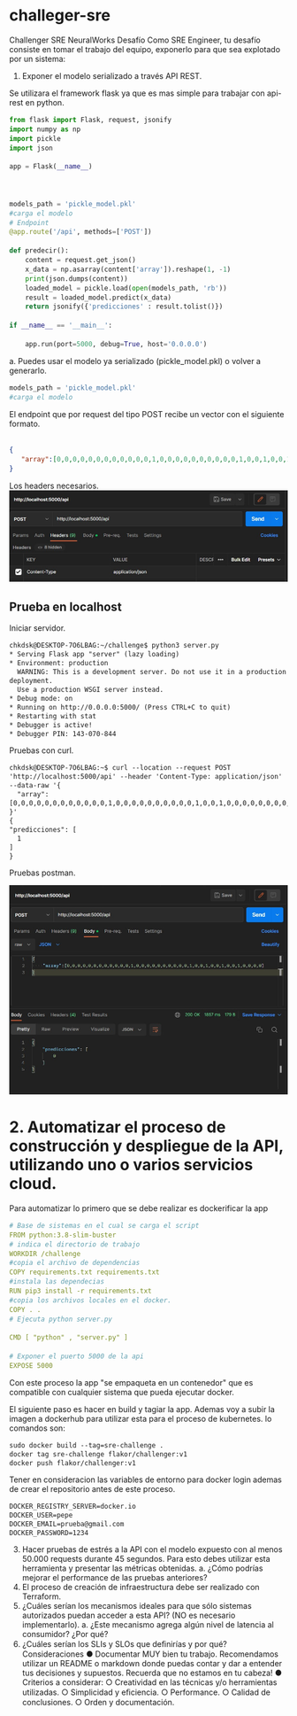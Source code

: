 # challeger-sre
Challenger SRE NeuralWorks
Desafío
Como SRE Engineer, tu desafío consiste en tomar el trabajo del equipo, exponerlo para que sea explotado por un
sistema:
1. Exponer el modelo serializado a través API REST.

Se utilizara el framework flask ya que es mas simple para trabajar con api-rest en python.

```python
from flask import Flask, request, jsonify
import numpy as np
import pickle
import json

app = Flask(__name__)



models_path = 'pickle_model.pkl'
#carga el modelo
# Endpoint
@app.route('/api', methods=['POST'])

def predecir():
    content = request.get_json()
    x_data = np.asarray(content['array']).reshape(1, -1)
    print(json.dumps(content))
    loaded_model = pickle.load(open(models_path, 'rb'))
    result = loaded_model.predict(x_data)
    return jsonify({'predicciones' : result.tolist()})
   
if __name__ == '__main__':
   
    app.run(port=5000, debug=True, host='0.0.0.0')
```
a. Puedes usar el modelo ya serializado (pickle_model.pkl) o volver a generarlo.
```python
models_path = 'pickle_model.pkl'
#carga el modelo
```

 El endpoint que por request del tipo POST recibe un vector
 con el siguiente formato.
 ```json
 
 {
    "array":[0,0,0,0,0,0,0,0,0,0,0,0,1,0,0,0,0,0,0,0,0,0,0,1,0,0,1,0,0,1,0,0,1,0,0,0,0]
}
 ```
 Los headers necesarios.
 ![alt text](https://github.com/flakor/challeger-sre/blob/master/blob/headers.jpg?raw=true)
 
 ## Prueba en localhost
 Iniciar servidor.
 
 ```console
 chkdsk@DESKTOP-7O6LBAG:~/challenge$ python3 server.py
 * Serving Flask app "server" (lazy loading)
 * Environment: production
   WARNING: This is a development server. Do not use it in a production deployment.
   Use a production WSGI server instead.
 * Debug mode: on
 * Running on http://0.0.0.0:5000/ (Press CTRL+C to quit)
 * Restarting with stat
 * Debugger is active!
 * Debugger PIN: 143-070-844
  ```
  Pruebas con curl.
  ```console
  chkdsk@DESKTOP-7O6LBAG:~$ curl --location --request POST 'http://localhost:5000/api' --header 'Content-Type: application/json' --data-raw '{
    "array":[0,0,0,0,0,0,0,0,0,0,0,0,1,0,0,0,0,0,0,0,0,0,0,1,0,0,1,0,0,0,0,0,0,0,0,0,0]
}'
{
  "predicciones": [
    1
  ]
}
 ```
 Pruebas postman.
 
 ![alt text](https://github.com/flakor/challeger-sre/blob/master/blob/postman.jpg?raw=true)
 
 
# 2. Automatizar el proceso de construcción y despliegue de la API, utilizando uno o varios servicios cloud.

Para automatizar lo primero que se debe realizar es dockerificar la app

 ```yaml
 # Base de sistemas en el cual se carga el script
FROM python:3.8-slim-buster
# indica el directorio de trabajo
WORKDIR /challenge
#copia el archivo de dependencias
COPY requirements.txt requirements.txt
#instala las dependecias
RUN pip3 install -r requirements.txt
#copia los archivos locales en el docker.
COPY . . 
# Ejecuta python server.py

CMD [ "python" , "server.py" ]

# Exponer el puerto 5000 de la api
EXPOSE 5000
 
  ```
 Con este proceso la app "se empaqueta en un contenedor" que es compatible con cualquier sistema que pueda ejecutar docker.
 
 El siguiente paso es hacer en build y tagiar la app.
 Ademas voy a subir la imagen a dockerhub para utilizar esta para el proceso de kubernetes.
 lo comandos son:
 ```console
 sudo docker build --tag=sre-challenge .
 docker tag sre-challenge flakor/challenger:v1
 docker push flakor/challenger:v1
 ```
 Tener en consideracion las variables de entorno para docker login ademas de crear el repositorio antes de este proceso.
 ```console
 DOCKER_REGISTRY_SERVER=docker.io
 DOCKER_USER=pepe
 DOCKER_EMAIL=prueba@gmail.com
 DOCKER_PASSWORD=1234
 ```
 
 
 
  

3. Hacer pruebas de estrés a la API con el modelo expuesto con al menos 50.000 requests durante 45
segundos. Para esto debes utilizar esta herramienta y presentar las métricas obtenidas.
a. ¿Cómo podrías mejorar el performance de las pruebas anteriores?
4. El proceso de creación de infraestructura debe ser realizado con Terraform.
5. ¿Cuáles serían los mecanismos ideales para que sólo sistemas autorizados puedan acceder a esta API?
(NO es necesario implementarlo).
a. ¿Este mecanismo agrega algún nivel de latencia al consumidor? ¿Por qué?
6. ¿Cuáles serían los SLIs y SLOs que deﬁnirías y por qué?
Consideraciones
● Documentar MUY bien tu trabajo. Recomendamos utilizar un README o markdown donde puedas
contar y dar a entender tus decisiones y supuestos. Recuerda que no estamos en tu cabeza!
●      Criterios a considerar:
○ Creatividad en las técnicas y/o herramientas utilizadas.
○ Simplicidad y eﬁciencia.
○ Performance.
○ Calidad de conclusiones.
○ Orden y documentación.
